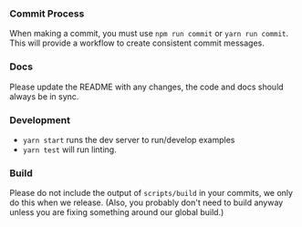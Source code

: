 ### Commit Process

When making a commit, you must use `npm run commit` or `yarn run commit`.
This will provide a workflow to create consistent commit messages.

### Docs

Please update the README with any changes, the code and docs should
always be in sync.

### Development

- `yarn start` runs the dev server to run/develop examples
- `yarn test` will run linting.

### Build

Please do not include the output of `scripts/build` in your commits, we
only do this when we release. (Also, you probably don't need to build
anyway unless you are fixing something around our global build.)
